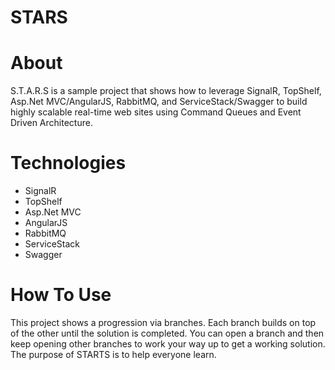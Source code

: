 STARS
=====

# About
S.T.A.R.S is a sample project that shows how to leverage SignalR, TopShelf, Asp.Net MVC/AngularJS, RabbitMQ, and ServiceStack/Swagger to build highly scalable real-time web sites using Command Queues and Event Driven Architecture.

# Technologies
* SignalR
* TopShelf
* Asp.Net MVC
* AngularJS
* RabbitMQ
* ServiceStack
* Swagger

# How To Use
This project shows a progression via branches. Each branch builds on top of the other until the solution 
is completed. You can open a branch and then keep opening other branches to work your way up to get a working 
solution. The purpose of STARTS is to help everyone learn.
